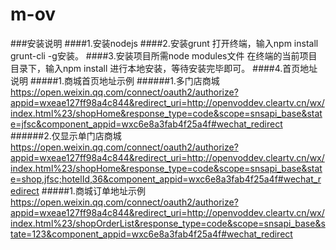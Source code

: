 # m-ov
###安装说明
####1.安装nodejs
####2.安装grunt
    打开终端，输入npm install grunt-cli -g安装。
####3.安装项目所需node modules文件
    在终端的当前项目目录下，输入npm install 进行本地安装，等待安装完毕即可。
####4.首页地址说明
#####1.商城首页地址示例
######1.多门店商城
	https://open.weixin.qq.com/connect/oauth2/authorize?appid=wxeae127ff98a4c844&redirect_uri=http://openvoddev.cleartv.cn/wx/index.html%23/shopHome&response_type=code&scope=snsapi_base&state=jfsc&component_appid=wxc6e8a3fab4f25a4f#wechat_redirect
######2.仅显示单门店商城
	https://open.weixin.qq.com/connect/oauth2/authorize?appid=wxeae127ff98a4c844&redirect_uri=http://openvoddev.cleartv.cn/wx/index.html%23/shopHome&response_type=code&scope=snsapi_base&state=shop,jfsc;hotelId,36&component_appid=wxc6e8a3fab4f25a4f#wechat_redirect
#####1.商城订单地址示例
	https://open.weixin.qq.com/connect/oauth2/authorize?appid=wxeae127ff98a4c844&redirect_uri=http://openvoddev.cleartv.cn/wx/index.html%23/shopOrderList&response_type=code&scope=snsapi_base&state=123&component_appid=wxc6e8a3fab4f25a4f#wechat_redirect